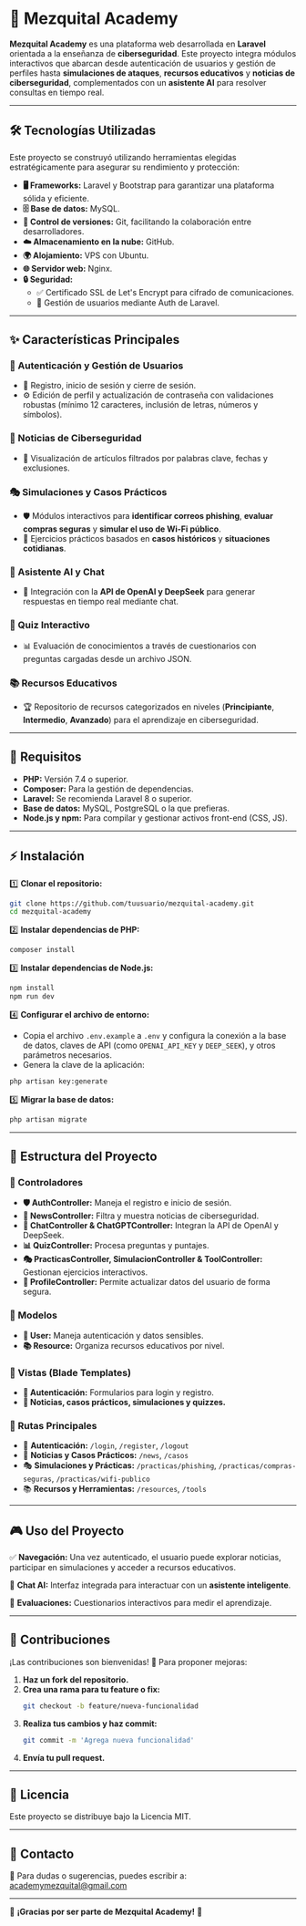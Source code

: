 # 🚀 Mezquital Academy

**Mezquital Academy** es una plataforma web desarrollada en **Laravel** orientada a la enseñanza de **ciberseguridad**. Este proyecto integra módulos interactivos que abarcan desde autenticación de usuarios y gestión de perfiles hasta **simulaciones de ataques**, **recursos educativos** y **noticias de ciberseguridad**, complementados con un **asistente AI** para resolver consultas en tiempo real.

---

## 🛠️ Tecnologías Utilizadas

Este proyecto se construyó utilizando herramientas elegidas estratégicamente para asegurar su rendimiento y protección:

- **🖥️ Frameworks:** Laravel y Bootstrap para garantizar una plataforma sólida y eficiente.
- **🗄️ Base de datos:** MySQL.
- **📌 Control de versiones:** Git, facilitando la colaboración entre desarrolladores.
- **☁️ Almacenamiento en la nube:** GitHub.
- **🌍 Alojamiento:** VPS con Ubuntu.
- **🌐 Servidor web:** Nginx.
- **🔒 Seguridad:**
  - ✅ Certificado SSL de Let's Encrypt para cifrado de comunicaciones.
  - 🔑 Gestión de usuarios mediante Auth de Laravel.

---

## ✨ Características Principales

### 🔑 Autenticación y Gestión de Usuarios
- 📝 Registro, inicio de sesión y cierre de sesión.
- ⚙️ Edición de perfil y actualización de contraseña con validaciones robustas (mínimo 12 caracteres, inclusión de letras, números y símbolos).

### 📰 Noticias de Ciberseguridad
- 🔎 Visualización de artículos filtrados por palabras clave, fechas y exclusiones.

### 🎭 Simulaciones y Casos Prácticos
- 🛡️ Módulos interactivos para **identificar correos phishing**, **evaluar compras seguras** y **simular el uso de Wi-Fi público**.
- 📖 Ejercicios prácticos basados en **casos históricos** y **situaciones cotidianas**.

### 🤖 Asistente AI y Chat
- 💬 Integración con la **API de OpenAI y DeepSeek** para generar respuestas en tiempo real mediante chat.

### 🎯 Quiz Interactivo
- 📊 Evaluación de conocimientos a través de cuestionarios con preguntas cargadas desde un archivo JSON.

### 📚 Recursos Educativos
- 🏆 Repositorio de recursos categorizados en niveles (**Principiante**, **Intermedio**, **Avanzado**) para el aprendizaje en ciberseguridad.

---

## 📌 Requisitos

- **PHP:** Versión 7.4 o superior.
- **Composer:** Para la gestión de dependencias.
- **Laravel:** Se recomienda Laravel 8 o superior.
- **Base de datos:** MySQL, PostgreSQL o la que prefieras.
- **Node.js y npm:** Para compilar y gestionar activos front-end (CSS, JS).

---

## ⚡ Instalación

1️⃣ **Clonar el repositorio:**
```bash
git clone https://github.com/tuusuario/mezquital-academy.git
cd mezquital-academy
```

2️⃣ **Instalar dependencias de PHP:**
```bash
composer install
```

3️⃣ **Instalar dependencias de Node.js:**
```bash
npm install
npm run dev
```

4️⃣ **Configurar el archivo de entorno:**
   - Copia el archivo `.env.example` a `.env` y configura la conexión a la base de datos, claves de API (como `OPENAI_API_KEY` y `DEEP_SEEK`), y otros parámetros necesarios.
   - Genera la clave de la aplicación:
```bash
php artisan key:generate
```

5️⃣ **Migrar la base de datos:**
```bash
php artisan migrate
```

---

## 📂 Estructura del Proyecto

### 🔧 Controladores
- **🛡️ AuthController:** Maneja el registro e inicio de sesión.
- **📰 NewsController:** Filtra y muestra noticias de ciberseguridad.
- **💬 ChatController & ChatGPTController:** Integran la API de OpenAI y DeepSeek.
- **📊 QuizController:** Procesa preguntas y puntajes.
- **🎭 PracticasController, SimulacionController & ToolController:** Gestionan ejercicios interactivos.
- **👤 ProfileController:** Permite actualizar datos del usuario de forma segura.

### 📌 Modelos
- **👤 User:** Maneja autenticación y datos sensibles.
- **📚 Resource:** Organiza recursos educativos por nivel.

### 🎨 Vistas (Blade Templates)
- **🔑 Autenticación:** Formularios para login y registro.
- **📰 Noticias, casos prácticos, simulaciones y quizzes.**

### 🚀 Rutas Principales
- 🔑 **Autenticación:** `/login`, `/register`, `/logout`
- 📰 **Noticias y Casos Prácticos:** `/news`, `/casos`
- 🎭 **Simulaciones y Prácticas:** `/practicas/phishing`, `/practicas/compras-seguras`, `/practicas/wifi-publico`
- 📚 **Recursos y Herramientas:** `/resources`, `/tools`

---

## 🎮 Uso del Proyecto

✅ **Navegación:** Una vez autenticado, el usuario puede explorar noticias, participar en simulaciones y acceder a recursos educativos.

🤖 **Chat AI:** Interfaz integrada para interactuar con un **asistente inteligente**.

🎯 **Evaluaciones:** Cuestionarios interactivos para medir el aprendizaje.

---

## 🤝 Contribuciones

¡Las contribuciones son bienvenidas! 🚀 Para proponer mejoras:

1. **Haz un fork del repositorio.**
2. **Crea una rama para tu feature o fix:**  
   ```bash
   git checkout -b feature/nueva-funcionalidad
   ```
3. **Realiza tus cambios y haz commit:**  
   ```bash
   git commit -m 'Agrega nueva funcionalidad'
   ```
4. **Envía tu pull request.**

---

## 📜 Licencia

Este proyecto se distribuye bajo la Licencia MIT.

---

## 📩 Contacto

📧 Para dudas o sugerencias, puedes escribir a: academymezquital@gmail.com

---

🚀 **¡Gracias por ser parte de Mezquital Academy!** 💙
